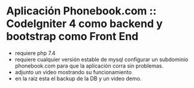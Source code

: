 # Aplicación Phonebook.com :: CodeIgniter 4 como backend y bootstrap como Front End
- requiere php 7.4
- requiere cualquier versión estable de mysql
configurar un subdominio phonebook.com para que la aplicación corra sin problemas.
- adjunto un video mostrando su funcionamiento
- en la raiz esta el backup de la DB y un video demo.
